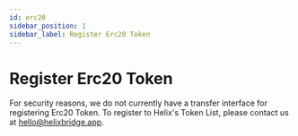 ```yaml
---
id: erc20
sidebar_position: 1
sidebar_label: Register Erc20 Token
---
```


# Register Erc20 Token

For security reasons, we do not currently have a transfer interface for registering Erc20 Token.
To register to Helix's Token List, please contact us at hello@helixbridge.app.
